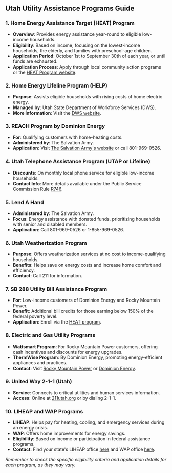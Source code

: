 ## Utah Utility Assistance Programs Guide

### 1. Home Energy Assistance Target (HEAT) Program
- **Overview**: Provides energy assistance year-round to eligible low-income households.
- **Eligibility**: Based on income, focusing on the lowest-income households, the elderly, and families with preschool-age children.
- **Application Period**: October 1st to September 30th of each year, or until funds are exhausted.
- **Application Process**: Apply through local community action programs or the [HEAT Program website](https://jobs.utah.gov).

### 2. Home Energy Lifeline Program (HELP)
- **Purpose**: Assists eligible households with rising costs of home electric energy.
- **Managed by**: Utah State Department of Workforce Services (DWS).
- **More Information**: Visit the [DWS website](https://jobs.utah.gov).

### 3. REACH Program by Dominion Energy
- **For**: Qualifying customers with home-heating costs.
- **Administered by**: The Salvation Army.
- **Application**: Visit [The Salvation Army's website](https://saltlakecity.salvationarmy.org) or call 801-969-0526.

### 4. Utah Telephone Assistance Program (UTAP or Lifeline)
- **Discounts**: On monthly local phone service for eligible low-income households.
- **Contact Info**: More details available under the Public Service Commission Rule [R746](https://adminrules.utah.gov).

### 5. Lend A Hand
- **Administered by**: The Salvation Army.
- **Focus**: Energy assistance with donated funds, prioritizing households with senior and disabled members.
- **Application**: Call 801-969-0526 or 1-855-969-0526.

### 6. Utah Weatherization Program
- **Purpose**: Offers weatherization services at no cost to income-qualifying households.
- **Benefits**: Helps save on energy costs and increase home comfort and efficiency.
- **Contact**: Call 211 for information.

### 7. SB 288 Utility Bill Assistance Program
- **For**: Low-income customers of Dominion Energy and Rocky Mountain Power.
- **Benefit**: Additional bill credits for those earning below 150% of the federal poverty level.
- **Application**: Enroll via the [HEAT program](https://jobs.utah.gov).

### 8. Electric and Gas Utility Programs
- **Wattsmart Program**: For Rocky Mountain Power customers, offering cash incentives and discounts for energy upgrades.
- **ThermWise Program**: By Dominion Energy, promoting energy-efficient appliances and practices.
- **Contact**: Visit [Rocky Mountain Power](https://www.icastusa.org) or [Dominion Energy](https://www.thermwise.com).

### 9. United Way 2-1-1 (Utah)
- **Service**: Connects to critical utilities and human services information.
- **Access**: Online at [211utah.org](https://211utah.org) or by dialing 2-1-1.

### 10. LIHEAP and WAP Programs
- **LIHEAP**: Helps pay for heating, cooling, and emergency services during an energy crisis.
- **WAP**: Offers home improvements for energy savings.
- **Eligibility**: Based on income or participation in federal assistance programs.
- **Contact**: Find your state's LIHEAP office [here](https://www.acf.hhs.gov) and WAP office [here](https://www.energy.gov).

_Remember to check the specific eligibility criteria and application details for each program, as they may vary._
